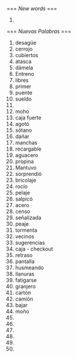 === *New words* ===

1. 

=== *Nuevas Palabras* ===

1. desagüe
2. cerrojo
3. cubiertos
4. atasca
5. dámela
6. Entreno
7. libres
8. primer
9. puente
10. sueldo
11. 
12. moho
13. caja fuerte
14. agotó
15. sótano
16. dañar
17. manchas
18. recargable
19. aguacero
20. propina
21. Mantuvo
22. sorprendió
23. bricolaje
24. rocío
25. pelaje
26. salpicó
27. acero
28. censo
29. señalizada
30. peaje
31. tormenta
32. vecinos
33. sugerencias
34. caja - checkout
35. retraso
36. pantalla
37. husmeando
38. llanuras
39. fatigarse
40. granjero
41. cartón
42. camión
43. bajar
44. moño
45. 
46. 
47. 
48. 
49. 
50. 
